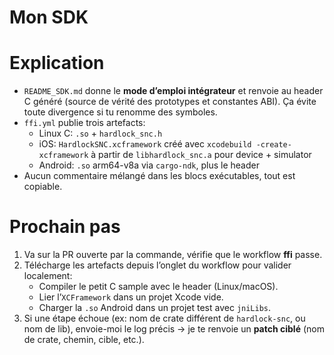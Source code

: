 # Mon SDK

# Explication
- `README_SDK.md` donne le **mode d’emploi intégrateur** et renvoie au header C généré (source de vérité des prototypes et constantes ABI). Ça évite toute divergence si tu renomme des symboles.
- `ffi.yml` publie trois artefacts:
  - Linux C: `.so` + `hardlock_snc.h`
  - iOS: `HardlockSNC.xcframework` créé avec `xcodebuild -create-xcframework` à partir de `libhardlock_snc.a` pour device + simulator
  - Android: `.so` arm64-v8a via `cargo-ndk`, plus le header
- Aucun commentaire mélangé dans les blocs exécutables, tout est copiable.

# Prochain pas
1) Va sur la PR ouverte par la commande, vérifie que le workflow **ffi** passe.
2) Télécharge les artefacts depuis l’onglet du workflow pour valider localement:
   - Compiler le petit C sample avec le header (Linux/macOS).
   - Lier l’`XCFramework` dans un projet Xcode vide.
   - Charger la `.so` Android dans un projet test avec `jniLibs`.
3) Si une étape échoue (ex: nom de crate différent de `hardlock-snc`, ou nom de lib), envoie-moi le log précis → je te renvoie un **patch ciblé** (nom de crate, chemin, cible, etc.).

